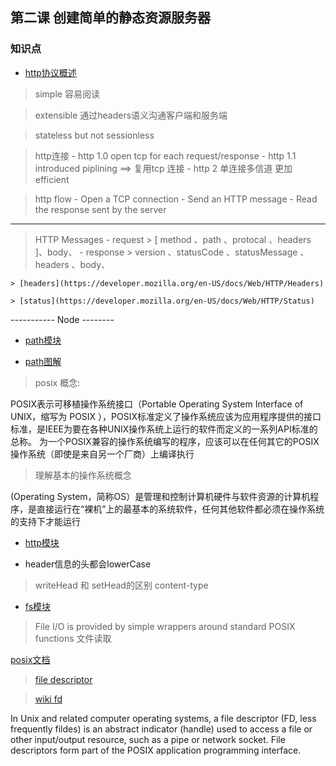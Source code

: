 ## 第二课 创建简单的静态资源服务器


###  知识点


- [http协议概述](https://developer.mozilla.org/en-US/docs/Web/HTTP/Overview)

> simple 容易阅读

> extensible 通过headers语义沟通客户端和服务端

> stateless but not sessionless

> http连接
	- http 1.0 open tcp for each request/response
	- http 1.1 introduced piplining ==> 复用tcp 连接
	- http 2   单连接多信道 更加efficient

> http flow
	- Open a TCP connection
	- Send an HTTP message
	- Read the response sent by the server

---------


> HTTP Messages
	- request
		> [ method 、path 、protocal 、headers ]、body、
	- response
		> version 、statusCode 、statusMessage 、headers 、body、

	> [headers](https://developer.mozilla.org/en-US/docs/Web/HTTP/Headers)

	> [status](https://developer.mozilla.org/en-US/docs/Web/HTTP/Status)


-----------   Node --------

- [path模块](https://github.com/nodejs/node/blob/master/doc/api/path.md)

- [path图解](./img/2nd_path.png)

> posix 概念:

POSIX表示可移植操作系统接口（Portable Operating System Interface of UNIX，缩写为 POSIX ），POSIX标准定义了操作系统应该为应用程序提供的接口标准，是IEEE为要在各种UNIX操作系统上运行的软件而定义的一系列API标准的总称。
为一个POSIX兼容的操作系统编写的程序，应该可以在任何其它的POSIX操作系统（即使是来自另一个厂商）上编译执行

> 理解基本的操作系统概念

(Operating System，简称OS）是管理和控制计算机硬件与软件资源的计算机程序，是直接运行在“裸机”上的最基本的系统软件，任何其他软件都必须在操作系统的支持下才能运行


- [http模块](https://github.com/nodejs/node/blob/master/doc/api/fs.md)


- header信息的头都会lowerCase
> writeHead 和 setHead的区别
> content-type


- [fs模块](https://github.com/nodejs/node/blob/master/doc/api/fs.md)

> File I/O is provided by simple wrappers around standard POSIX functions
> 文件读取

[posix文档](https://linux.die.net/man/)

> [file descriptor](http://www.sitepoint.com/accessing-the-file-system-in-node-js/)

> [wiki fd](https://en.wikipedia.org/wiki/File_descriptor)

In Unix and related computer operating systems, a file descriptor (FD, less frequently fildes) is an abstract indicator (handle) used to access a file or other input/output resource, such as a pipe or network socket. File descriptors form part of the POSIX application programming interface.











